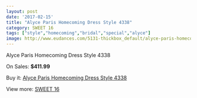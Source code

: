 ```yaml
---
layout: post
date: '2017-02-15'
title: "Alyce Paris Homecoming Dress Style 4338"
category: SWEET 16
tags: ["style","homecoming","bridal","special","alyce"]
image: http://www.eudances.com/5131-thickbox_default/alyce-paris-homecoming-dress-style-4338.jpg
---
```

Alyce Paris Homecoming Dress Style 4338

On Sales: **$411.99**
<a href="https://www.eudances.com/en/sweet-16/1731-alyce-paris-homecoming-dress-style-4338.html"><amp-img layout="responsive" width="600" height="600" src="//www.eudances.com/5131-thickbox_default/alyce-paris-homecoming-dress-style-4338.jpg" alt="Alyce Paris Homecoming Dress Style 4338 0" /></a>
<a href="https://www.eudances.com/en/sweet-16/1731-alyce-paris-homecoming-dress-style-4338.html"><amp-img layout="responsive" width="600" height="600" src="//www.eudances.com/5132-thickbox_default/alyce-paris-homecoming-dress-style-4338.jpg" alt="Alyce Paris Homecoming Dress Style 4338 1" /></a>
<a href="https://www.eudances.com/en/sweet-16/1731-alyce-paris-homecoming-dress-style-4338.html"><amp-img layout="responsive" width="600" height="600" src="//www.eudances.com/5133-thickbox_default/alyce-paris-homecoming-dress-style-4338.jpg" alt="Alyce Paris Homecoming Dress Style 4338 2" /></a>
<a href="https://www.eudances.com/en/sweet-16/1731-alyce-paris-homecoming-dress-style-4338.html"><amp-img layout="responsive" width="600" height="600" src="//www.eudances.com/5134-thickbox_default/alyce-paris-homecoming-dress-style-4338.jpg" alt="Alyce Paris Homecoming Dress Style 4338 3" /></a>
<a href="https://www.eudances.com/en/sweet-16/1731-alyce-paris-homecoming-dress-style-4338.html"><amp-img layout="responsive" width="600" height="600" src="//www.eudances.com/5135-thickbox_default/alyce-paris-homecoming-dress-style-4338.jpg" alt="Alyce Paris Homecoming Dress Style 4338 4" /></a>

Buy it: [Alyce Paris Homecoming Dress Style 4338](https://www.eudances.com/en/sweet-16/1731-alyce-paris-homecoming-dress-style-4338.html "Alyce Paris Homecoming Dress Style 4338")

View more: [SWEET 16](https://www.eudances.com/en/18-sweet-16 "SWEET 16")